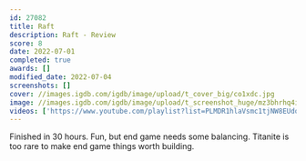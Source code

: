 ```yaml
---
id: 27082
title: Raft
description: Raft - Review
score: 8
date: 2022-07-01
completed: true
awards: []
modified_date: 2022-07-04
screenshots: []
cover: //images.igdb.com/igdb/image/upload/t_cover_big/co1xdc.jpg
image: //images.igdb.com/igdb/image/upload/t_screenshot_huge/mz3bhrhq4iwumdzokdpx.jpg
videos: ['https://www.youtube.com/playlist?list=PLMDR1hlaVsmc1tjNW8EUdqtfbvMfL49GS']
---
```

Finished in 30 hours. Fun, but end game needs some balancing. Titanite is too rare to make end game things worth building.